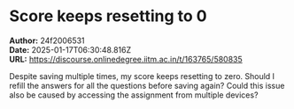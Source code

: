 # Score keeps resetting to 0

**Author:** 24f2006531  
**Date:** 2025-01-17T06:30:48.816Z  
**URL:** https://discourse.onlinedegree.iitm.ac.in/t/163765/580835

Despite saving multiple times, my score keeps resetting to zero. Should I refill the answers for all the questions before saving again? Could this issue also be caused by accessing the assignment from multiple devices?
